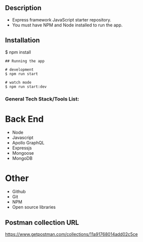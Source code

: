 ## Description

- Express framework JavaScript starter repository.
- You must have NPM and Node installed to run the app.

## Installation

$ npm install
```
## Running the app

# development
$ npm run start

# watch mode
$ npm run start:dev

```
### General Tech Stack/Tools List:

# Back End

  - Node
  - Javascript
  - Apollo GraphQL
  - Expressjs
  - Mongoose
  - MongoDB

# Other
  - Github
  - Git
  - NPM
  - Open source libraries



## Postman collection URL

https://www.getpostman.com/collections/11a91768014add02c5ce



